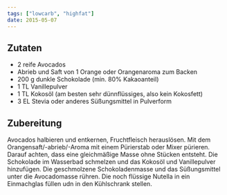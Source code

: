 ```yaml
---
tags: ["lowcarb", "highfat"]
date: 2015-05-07
---
```


## Zutaten
- 2     reife Avocados
- Abrieb und Saft von 1 Orange oder Orangenaroma zum Backen
- 200 g dunkle Schokolade (min. 80% Kakaoanteil)
- 1 TL  Vanillepulver
- 1 TL  Kokosöl (am besten sehr dünnflüssiges, also kein Kokosfett)
- 3 EL  Stevia oder anderes Süßungsmittel in Pulverform

## Zubereitung
Avocados halbieren und entkernen, Fruchtfleisch herauslösen. Mit dem Orangensaft/-abrieb/-Aroma mit einem Pürierstab oder Mixer pürieren. Darauf achten, dass eine gleichmäßige Masse ohne Stücken entsteht.
Die Schokolade im Wasserbad schmelzen und das Kokosöl und Vanillepulver hinzufügen.
Die geschmolzene Schokoladenmasse und das Süßungsmittel unter die Avocadomasse rühren. Die noch flüssige Nutella in ein Einmachglas füllen udn in den Kühlschrank stellen.
